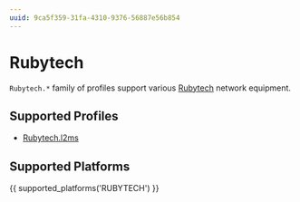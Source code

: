 ```yaml
---
uuid: 9ca5f359-31fa-4310-9376-56887e56b854
---
```

# Rubytech

`Rubytech.*` family of profiles support various [Rubytech](https://www.rubytech.com.tw)
network equipment.

## Supported Profiles

- [Rubytech.l2ms](Rubytech.l2ms.md)

## Supported Platforms

{{ supported_platforms('RUBYTECH') }}
